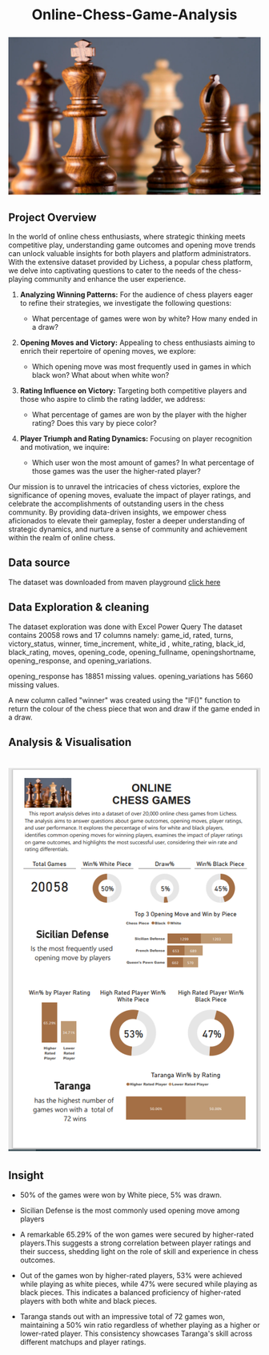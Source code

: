 # <p align="center" style="margin-top: 0px;"> Online-Chess-Game-Analysis

![](display.png)

## Project Overview

In the world of online chess enthusiasts, where strategic thinking meets competitive play, understanding game outcomes and opening move trends can unlock valuable insights for both players and platform administrators. With the extensive dataset provided by Lichess, a popular chess platform, we delve into captivating questions to cater to the needs of the chess-playing community and enhance the user experience.

1. **Analyzing Winning Patterns:**
   For the audience of chess players eager to refine their strategies, we investigate the following questions:
   - What percentage of games were won by white? How many ended in a draw?
   
2. **Opening Moves and Victory:**
   Appealing to chess enthusiasts aiming to enrich their repertoire of opening moves, we explore:
   - Which opening move was most frequently used in games in which black won? What about when white won?

3. **Rating Influence on Victory:**
   Targeting both competitive players and those who aspire to climb the rating ladder, we address:
   - What percentage of games are won by the player with the higher rating? Does this vary by piece color?

4. **Player Triumph and Rating Dynamics:**
   Focusing on player recognition and motivation, we inquire:
   - Which user won the most amount of games? In what percentage of those games was the user the higher-rated player?

Our mission is to unravel the intricacies of chess victories, explore the significance of opening moves, evaluate the impact of player ratings, and celebrate the accomplishments of outstanding users in the chess community. By providing data-driven insights, we empower chess aficionados to elevate their gameplay, foster a deeper understanding of strategic dynamics, and nurture a sense of community and achievement within the realm of online chess.


## Data source

The dataset  was downloaded from maven playground [click here](https://mavenanalytics.io/data-playground?order=-fields.dateAdded&page=7&pageSize=5)

## Data Exploration & cleaning
The dataset exploration was done with Excel Power Query
The dataset contains 20058 rows and 17 columns namely:
game_id, rated, turns, victory_status, winner, time_increment, white_id , white_rating, black_id, black_rating, moves, opening_code, opening_fullname, openingshortname, opening_response, and opening_variations.

opening_response has 18851 missing values.
opening_variations has 5660 missing values.

A new column called "winner" was created using the "IF()" function to return the colour of the chess piece that won and draw if the game ended in a draw.

## Analysis & Visualisation

# <p align="center" style="margin-top: 0px;"> ![](chess_report.PNG)

## Insight

-  50% of the games were won by White piece, 5% was drawn.

-  Sicilian Defense is the most commonly used opening move among players

-  A remarkable 65.29% of the won games were secured by higher-rated players.This suggests a strong correlation between player ratings and their success, shedding light on the role of skill and experience in chess outcomes.

-  Out of the games won by higher-rated players, 53% were achieved while playing as white pieces, while 47% were secured while playing as black pieces. This indicates a balanced proficiency of higher-rated players with both white and black pieces.

-  Taranga stands out with an impressive total of 72 games won, maintaining a 50% win ratio regardless of whether playing as a higher or lower-rated player. This consistency showcases Taranga's skill across different matchups and player ratings.
